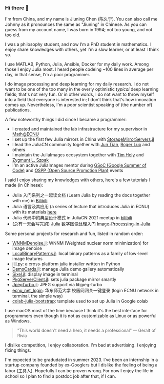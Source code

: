 ### Hi there 👋

I'm from China, and my name is Jiuning Chen (陈久宁). You can also call me Johnny as it pronounces
the same as "Jiuning" in Chinese. As you can guess from my account name, I was born in 1994; not
too young, and not too old.

I was a philosophy student, and now I'm a PhD student in mathematics. I enjoy share knowledges with
others, yet I'm a slow learner, or at least I think so.

I use MATLAB, Python, Julia, Ansible, Docker for my daily work. Among those I enjoy Julia most. I
heard people codeing ~100 lines in average per day, in that sense, I'm a poor programmer.

I do image processing and deep learning for my daily research. I do not want to be one of the too
many in the overly optimistic _typical_ deep learning fields; that's not very fun. Or in other
words, I do not want to throw myself into a field that everyone is interested in; I don't think 
that's how innovation comes up. Nevertheless, I'm a poor scientist speaking of (the number of)
publications.

A few noteworthy things I did since I became a programmer:

- I created and maintained the lab infrastructure for my supervisor in [Math@ECNU]
- I set up the first few Julia mirrors in China with [StorageMirrorServers.jl]
- I lead the JuliaCN community together with [Jun Tian], [Roger Luo] and others
- I maintain the JuliaImages ecosystem together with [Tim Holy] and [Zygmunt L. Szpak]
- I'm an active JuliaImages mentor during [GSoC (Google Summer of Code)][GSoC] and [OSPP (Open
  Source Promotion Plan)][OSPP] events

I said I enjoy sharing my knowledges with others, here's a few tutorials I made (in Chinese):

- Julia 入门系列之一起读文档 (Learn Julia by reading the docs together with me) in [Bilibili][一起读文档]
- Julia 语言及其应用 (a series of lecture that introduces Julia in ECNU) with its materials [here][Julia 语言及其应用]
- Julia 代码中的典型设计模式 in JuliaCN 2021 meetup in [bilibili][Julia 代码中的典型设计模式]
- (总有一天会写完的) Julia 数字图像处理入门 [Image-Processing-in-Julia]

Some personal projects for research and fun, listed in random order:

- [WNNMDenoise.jl]: WNNM (Weighted nuclear norm minimization) for image denoise
- [LocalBinaryPatterns.jl]: local binary patterns as a family of low-level image features
- [jill.py]: a cross-platform julia installer written in Python
- [DemoCards.jl]: manage Julia demo gallery automatically
- [Sixel.jl]: display image in terminal
- [PkgServerClient.jl]: sets julia package mirror smartly
- [JpegTurbo.jl]: JPEG support via libjpeg-turbo
- [ecnu_net_login]: 华东师范大学 校园网网关一键登录 (login ECNU network in terminal, the simple way)
- [colab-julia-bootstrap]: template used to set up Julia in Google colab

I use macOS most of the time because I think it's the best interface for programmers even though it
is not as customizable as Linux or as powerful as Windows.

> "This world doesn't need a hero, it needs a professional" -- Geralt of Rivia

I dislike competition, I enjoy collaboration. I'm bad at advertising. I enjoying fixing things.

I'm expected to be gradudated in summer 2023. I've been an internship in a startup company founded
by ex-Googlers but I dislike the feeling of being a labor (工具人). Hopefully I can be proven wrong.
For now I enjoy the life in school so I plan to find a postdoc job after that, if I can.

<!-- video links -->
[一起读文档]: https://space.bilibili.com/356692611/channel/seriesdetail?sid=501523
[Julia 语言及其应用]: https://github.com/johnnychen94/Julia_and_its_applications
[Julia 代码中的典型设计模式]: https://www.bilibili.com/video/BV1vY411W7Dw?p=11

<!-- People and homepages -->
[Jun Tian]: https://github.com/findmyway
[Roger Luo]: https://github.com/Roger-luo
[Tim Holy]: https://github.com/timholy
[Zygmunt L. Szpak]: https://github.com/zygmuntszpak
[Math@ECNU]: http://math.ecnu.edu.cn/
[GSoC]: https://summerofcode.withgoogle.com/
[OSPP]: https://summer.iscas.ac.cn/

<!-- Repos -->
[BlockMatching.jl]: https://github.com/johnnychen94/BlockMatching.jl
[colab-julia-bootstrap]: https://github.com/johnnychen94/colab-julia-bootstrap
[DemoCards.jl]: https://github.com/johnnychen94/DemoCards.jl
[ecnu_net_login]: https://github.com/johnnychen94/ecnu-net-login
[Image-Processing-in-Julia]: https://github.com/johnnychen94/Image-Processing-in-Julia
[jill.py]: https://github.com/johnnychen94/jill.py
[JpegTurbo.jl]: https://github.com/johnnychen94/JpegTurbo.jl
[libjpeg-turbo]: https://libjpeg-turbo.org/
[LocalBinaryPatterns.jl]: https://github.com/johnnychen94/LocalBinaryPatterns.jl
[PkgServerClient.jl]: https://github.com/johnnychen94/PkgServerClient.jl
[Sixel.jl]: https://github.com/johnnychen94/Sixel.jl
[StorageMirrorServers.jl]: https://github.com/johnnychen94/StorageMirrorServer.jl
[WNNMDenoise.jl]: https://github.com/johnnychen94/WNNMDenoise.jl
